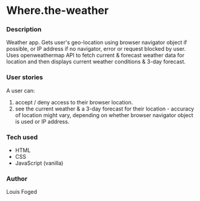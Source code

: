 # Where.the-weather

### Description
Weather app. 
Gets user's geo-location using browser navigator object if possible, or IP address if no navigator, error or request blocked by user.
Uses openweathermap API to fetch current & forecast weather data for location and then displays current weather conditions & 3-day forecast.

### User stories
A user can:
1. accept / deny access to their browser location. 
2. see the current weather & a 3-day forecast for their location - accuracy of location might vary, depending on whether browser navigator object is used or IP address.


### Tech used
- HTML
- CSS
- JavaScript (vanilla)

### Author
Louis Foged
